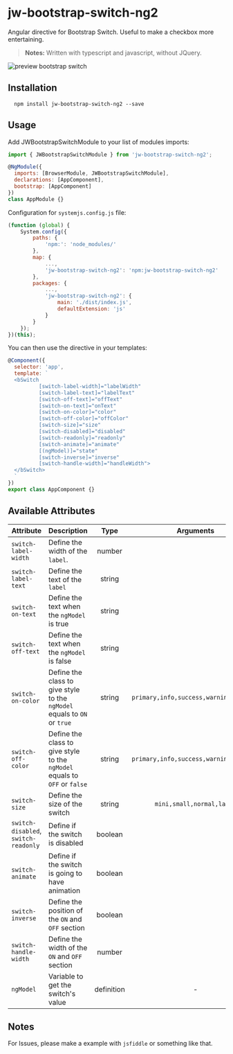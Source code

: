 # jw-bootstrap-switch-ng2
Angular directive for Bootstrap Switch. Useful to make a checkbox more entertaining.
>**Notes:**
>Written with typescript and javascript, without JQuery.


![preview bootstrap switch](https://www.dropbox.com/s/ujuyufi3akvnu0v/preview-switch.gif?raw=1)

## Installation
```
  npm install jw-bootstrap-switch-ng2 --save
```

## Usage
Add JWBootstrapSwitchModule to your list of modules imports:

```javascript
import { JWBootstrapSwitchModule } from 'jw-bootstrap-switch-ng2';

@NgModule({
  imports: [BrowserModule, JWBootstrapSwitchModule],
  declarations: [AppComponent],
  bootstrap: [AppComponent]
})
class AppModule {}
```

Configuration for `systemjs.config.js` file:
```javascript
(function (global) {
    System.config({
        paths: {
            'npm:': 'node_modules/'
        },
        map: {
            ...,
            'jw-bootstrap-switch-ng2': 'npm:jw-bootstrap-switch-ng2'
        },
        packages: {
            ...,
            'jw-bootstrap-switch-ng2': {
                main: './dist/index.js',
                defaultExtension: 'js'
            }
        }
    });
})(this);
```

You can then use the directive in your templates:
```javascript
@Component({
  selector: 'app',
  template: `
  <bSwitch
          [switch-label-width]="labelWidth"
          [switch-label-text]="labelText"
          [switch-off-text]="offText"
          [switch-on-text]="onText"
          [switch-on-color]="color"
          [switch-off-color]="offColor"
          [switch-size]="size"
          [switch-disabled]="disabled"
          [switch-readonly]="readonly"
          [switch-animate]="animate"
          [(ngModel)]="state"
          [switch-inverse]="inverse"
          [switch-handle-width]="handleWidth">
  </bSwitch>
  `
})
export class AppComponent {}
```

## Available Attributes

| Attribute | Description | Type | Arguments |
|-----------|:-----------|:-------:|:--------:|
|`switch-label-width`| Define the width of the `label`. | number | |
|`switch-label-text`| Define the text of the `label`| string ||
|`switch-on-text` | Define the text when the `ngModel` is true |string| |
|`switch-off-text`| Define the text when the `ngModel` is false | string ||
|`switch-on-color`| Define the class to give style to the `ngModel` equals to `ON` or `true` | string | `primary,info,success,warning,default`|
|`switch-off-color`| Define the class to give style to the `ngModel` equals to `OFF` or `false` | string | `primary,info,success,warning,default`|
| `switch-size` | Define the size of the switch | string | `mini,small,normal,large`|
| `switch-disabled`, `switch-readonly` | Define if the switch is disabled | boolean ||
| `switch-animate` | Define if the switch is going to have animation | boolean ||
| `switch-inverse` | Define the position of the `ON` and `OFF` section | boolean ||
|`switch-handle-width` | Define the width of the `ON` and `OFF` section |number||
|`ngModel` | Variable to get the switch's value |definition| -|

## Notes
For Issues, please make a example with `jsfiddle` or something like that.
